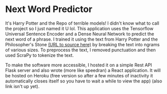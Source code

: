 # Next Word Predictor
It's Harry Potter and the Repo of terrible models! I didn't know what to call the project so I just named it U lol. This application uses the Tensorflow Universal Sentence Encoder and a Dense Neural Network to predict the next word of a phrase. I trained it using the text from Harry Potter and the Philosopher's Stone [(URL to source here)](https://github.com/formcept/whiteboard/blob/master/nbviewer/notebooks/data/harrypotter/Book%201%20-%20The%20Philosopher's%20Stone.txt) by breaking the text into ngrams of various sizes. To preprocess the text, I removed punctuation and then used ScraPy to tokenize the text.

To make the software more accessible, I hosted it on a simple Rest API Flask server and also wrote (more like speedran) a React application. It will be hosted on Heroku (free version so after a few minutes of inactivity it automatically closes itself so you have to wait a while to view the app) (also link isn't up yet).